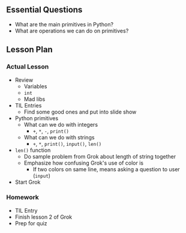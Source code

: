 ## Essential Questions

- What are the main primitives in Python?
- What are operations we can do on primitives?

## Lesson Plan

### Actual Lesson

- Review
    - Variables
    - `int`
    - Mad libs
- TIL Entries
    - Find some good ones and put into slide show
- Python primitives
    - What can we do with integers
        - `+`, `*`, `-`, `print()`
    - What can we do with strings
        - `+`, `*`, `print()`, `input()`, `len()`
- `len()` function
    - Do sample problem from Grok about length of string together
    - Emphasize how confusing Grok's use of color is
        - If two colors on same line, means asking a question to user (`input`)
- Start Grok

### Homework

- TIL Entry
- Finish lesson 2 of Grok
- Prep for quiz

